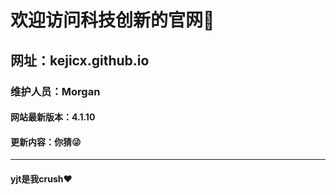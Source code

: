 # 欢迎访问科技创新的官网🎉
## 网址：kejicx.github.io
### 维护人员：Morgan
#### 网站最新版本：4.1.10
#### 更新内容：你猜😜
---
#### yjt是我crush❤
